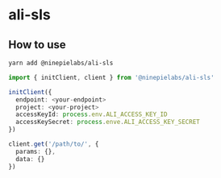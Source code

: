 # ali-sls

## How to use

```bash
yarn add @ninepielabs/ali-sls
```

```typescript
import { initClient, client } from '@ninepielabs/ali-sls'

initClient({
  endpoint: <your-endpoint>
  project: <your-project>
  accessKeyId: process.env.ALI_ACCESS_KEY_ID
  accessKeySecret: process.enve.ALI_ACCESS_KEY_SECRET
})

client.get('/path/to/', {
  params: {},
  data: {}
})
```
